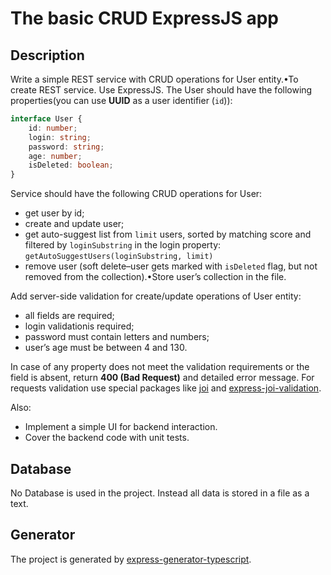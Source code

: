 # The basic CRUD ExpressJS app
## Description
Write a simple REST service with CRUD operations for User entity.•To create REST service. Use ExpressJS. The User should have the following properties(you can use __UUID__ as a user identifier (`id`)):
```typescript
interface User {
    id: number;
    login: string;
    password: string;
    age: number;
    isDeleted: boolean;
}
```

Service should have the following CRUD operations for User:
* get user by id;
* create and update user; 
* get auto-suggest list from `limit` users, sorted by matching score and filtered by `loginSubstring` in the login property: `getAutoSuggestUsers(loginSubstring, limit)`
*  remove user (soft delete–user gets marked with `isDeleted` flag, but not removed from the collection).•Store user’s collection in the file.

Add server-side validation for create/update operations of User entity:
* all fields are required;
* login validationis required;
* password must contain letters and numbers;
* user’s age must be between 4 and 130.

In case of any property does not meet the validation requirements or the field is absent, return __400 (Bad Request)__ and detailed error message. For requests validation use special packages like [joi](https://github.com/hapijs/joi) and [express-joi-validation](https://www.npmjs.com/package/express-joi-validation).

Also:
* Implement a simple UI for backend interaction.
* Cover the backend code with unit tests.


## Database
No Database is used in the project. Instead all data is stored in a file as a text.

## Generator
The project is generated by [express-generator-typescript](https://www.npmjs.com/package/express-generator-typescript).
